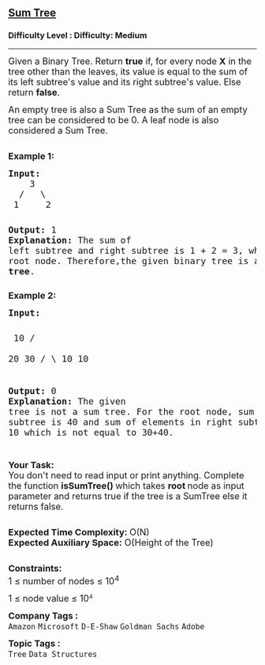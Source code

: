 <h2><a href="https://www.geeksforgeeks.org/problems/sum-tree/1?page=6&sortBy=submissions">Sum Tree</a></h2><h3>Difficulty Level : Difficulty: Medium</h3><hr><div class="problems_problem_content__Xm_eO"><div class="entry-content">
<p><span style="font-size: 18px;">Given a Binary Tree. Return <strong>true</strong>&nbsp;if, for every node <strong>X</strong>&nbsp;in the tree other than the&nbsp;leaves, its value is equal to the sum of its left subtree's value and its right subtree's value. Else return <strong>false</strong>.</span></p>
<p><span style="font-size: 18px;">An empty tree is also a Sum Tree as the sum of an empty tree can be considered to be 0. A leaf node is also considered a Sum Tree.</span></p>
<p><br><strong><span style="font-size: 18px;">Example 1:</span></strong></p>
<pre><span style="font-size: 18px;"><strong>Input:</strong>
    3
  /   \    
 1     2</span>

<span style="font-size: 18px;"><strong>Output:</strong> 1</span>
<span style="font-size: 18px;"><strong>Explanation:
</strong>The sum of left subtree and right subtree is
1 + 2 = 3, which is the value of the root node.
Therefore,the given binary tree is a <strong>sum tree</strong>.</span>
</pre>
<p><strong><span style="font-size: 18px;">Example 2:</span></strong></p>
<pre><strong><span style="font-size: 18px;">Input:</span></strong>

<span style="font-size: 18px;">          10
        /    \
      20      30
    /   \ 
   10    10</span>

<span style="font-size: 18px;"><strong>Output: </strong>0</span>
<span style="font-size: 18px;"><strong>Explanation:
</strong>The given tree is not a sum tree.
For the root node, sum of elements
in left subtree is 40 and sum of elements
in right subtree is 30. Root element = 10
which is not equal to 30+40.</span></pre>
<p><br><span style="font-size: 18px;"><strong>Your Task:&nbsp; </strong><br>You don't need to read input or print anything. Complete the function <strong>isSumTree() </strong>which takes <strong>root </strong>node as input parameter and returns true if the tree is a SumTree else it returns false.</span></p>
<p><br><span style="font-size: 18px;"><strong>Expected Time Complexity: </strong>O(N)<br><strong>Expected Auxiliary Space:</strong> O(Height of the Tree</span><span style="font-size: 18px;">)</span></p>
<p><br><span style="font-size: 18px;"><strong>Constraints:</strong><br>1 ≤ number of nodes ≤ 10<sup>4</sup></span></p>
<p><span style="font-size: 18px;">1 ≤ node value ≤ 10</span><sup>4</sup></p>
</div></div><p><span style=font-size:18px><strong>Company Tags : </strong><br><code>Amazon</code>&nbsp;<code>Microsoft</code>&nbsp;<code>D-E-Shaw</code>&nbsp;<code>Goldman Sachs</code>&nbsp;<code>Adobe</code>&nbsp;<br><p><span style=font-size:18px><strong>Topic Tags : </strong><br><code>Tree</code>&nbsp;<code>Data Structures</code>&nbsp;